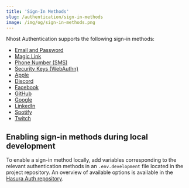 ```yaml
---
title: 'Sign-In Methods'
slug: /authentication/sign-in-methods
image: /img/og/sign-in-methods.png
---
```


Nhost Authentication supports the following sign-in methods:

- [Email and Password](/authentication/sign-in-with-email-and-password)
- [Magic Link](/authentication/sign-in-with-magic-link)
- [Phone Number (SMS)](/authentication/sign-in-with-phone-number-sms)
- [Security Keys (WebAuthn)](/authentication/sign-in-with-security-keys)
- [Apple](/authentication/sign-in-with-apple)
- [Discord](/authentication/sign-in-with-discord)
- [Facebook](/authentication/sign-in-with-facebook)
- [GitHub](/authentication/sign-in-with-github)
- [Google](/authentication/sign-in-with-google)
- [LinkedIn](/authentication/sign-in-with-linkedin)
- [Spotify](/authentication/sign-in-with-spotify)
- [Twitch](/authentication/sign-in-with-twitch)

## Enabling sign-in methods during local development

To enable a sign-in method locally, add variables corresponding to the relevant authentication methods in an `.env.development` file located in the project repository. An overview of available options is available in the [Hasura Auth repository](https://github.com/nhost/hasura-auth/blob/main/docs/environment-variables.md#oauth-environment-variables).
